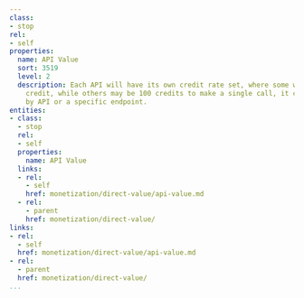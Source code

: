 ```yaml
---
class:
- stop
rel:
- self
properties:
  name: API Value
  sort: 3519
  level: 2
  description: Each API will have its own credit rate set, where some will be one
    credit, while others may be 100 credits to make a single call, it can be defined
    by API or a specific endpoint.
entities:
- class:
  - stop
  rel:
  - self
  properties:
    name: API Value
  links:
  - rel:
    - self
    href: monetization/direct-value/api-value.md
  - rel:
    - parent
    href: monetization/direct-value/
links:
- rel:
  - self
  href: monetization/direct-value/api-value.md
- rel:
  - parent
  href: monetization/direct-value/
...
```

